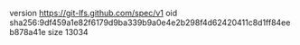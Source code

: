 version https://git-lfs.github.com/spec/v1
oid sha256:9df459a1e82f6179d9ba339b9a0e4e2b298f4d62420411c8d1ff84eeb878a41e
size 13034
